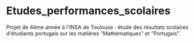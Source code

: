 # Etudes_performances_scolaires
Projet de 4ème année à l'INSA de Toulouse : étude des résultats scolaires d'étudiants portugais sur les matières "Mathématiques" et "Portugais".
